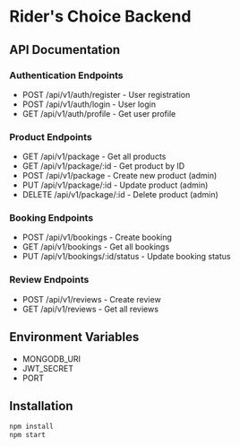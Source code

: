 # Rider's Choice Backend

## API Documentation

### Authentication Endpoints
- POST /api/v1/auth/register - User registration
- POST /api/v1/auth/login - User login
- GET /api/v1/auth/profile - Get user profile

### Product Endpoints
- GET /api/v1/package - Get all products
- GET /api/v1/package/:id - Get product by ID
- POST /api/v1/package - Create new product (admin)
- PUT /api/v1/package/:id - Update product (admin)
- DELETE /api/v1/package/:id - Delete product (admin)

### Booking Endpoints
- POST /api/v1/bookings - Create booking
- GET /api/v1/bookings - Get all bookings
- PUT /api/v1/bookings/:id/status - Update booking status

### Review Endpoints
- POST /api/v1/reviews - Create review
- GET /api/v1/reviews - Get all reviews

## Environment Variables
- MONGODB_URI
- JWT_SECRET
- PORT

## Installation
```bash
npm install
npm start
```
